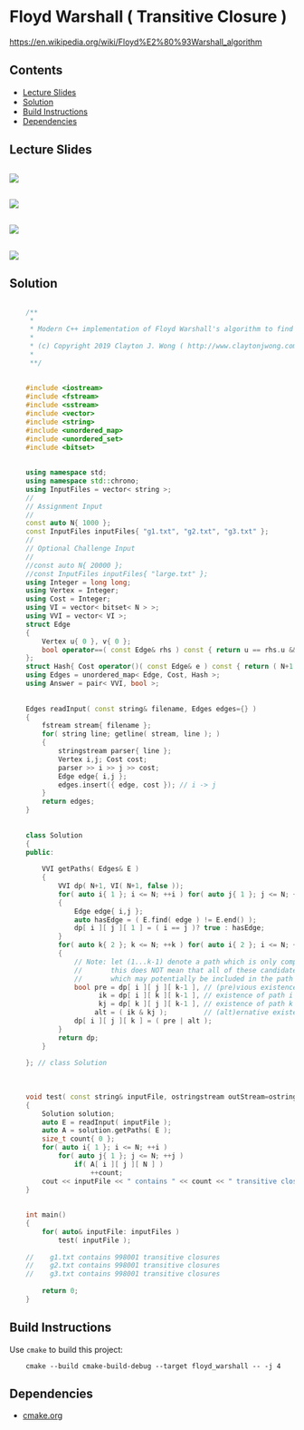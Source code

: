 # Floyd Warshall ( Transitive Closure )
https://en.wikipedia.org/wiki/Floyd%E2%80%93Warshall_algorithm

## Contents
* [Lecture Slides](#lecture-slides)
* [Solution](#solution)
* [Build Instructions](#build-instructions)
* [Dependencies](#dependencies)

## Lecture Slides
![](https://github.com/claytonjwong/Algorithms-Stanford/blob/master/course4/floyd_warshall/documentation/floyd_01.png)
---
![](https://github.com/claytonjwong/Algorithms-Stanford/blob/master/course4/floyd_warshall/documentation/floyd_02.png)
---
![](https://github.com/claytonjwong/Algorithms-Stanford/blob/master/course4/floyd_warshall/documentation/floyd_03.png)
---
![](https://github.com/claytonjwong/Algorithms-Stanford/blob/master/course4/floyd_warshall/documentation/floyd_04.png)
---

## Solution
```cpp

    /**
     *
     * Modern C++ implementation of Floyd Warshall's algorithm to find the transitive closures in a graph
     *
     * (c) Copyright 2019 Clayton J. Wong ( http://www.claytonjwong.com )
     *
     **/
    
    
    #include <iostream>
    #include <fstream>
    #include <sstream>
    #include <vector>
    #include <string>
    #include <unordered_map>
    #include <unordered_set>
    #include <bitset>
    
    
    using namespace std;
    using namespace std::chrono;
    using InputFiles = vector< string >;
    //
    // Assignment Input
    //
    const auto N{ 1000 };
    const InputFiles inputFiles{ "g1.txt", "g2.txt", "g3.txt" };
    //
    // Optional Challenge Input
    //
    //const auto N{ 20000 };
    //const InputFiles inputFiles{ "large.txt" };
    using Integer = long long;
    using Vertex = Integer;
    using Cost = Integer;
    using VI = vector< bitset< N > >;
    using VVI = vector< VI >;
    struct Edge
    {
        Vertex u{ 0 }, v{ 0 };
        bool operator==( const Edge& rhs ) const { return u == rhs.u && v == rhs.v; }
    };
    struct Hash{ Cost operator()( const Edge& e ) const { return ( N+1 ) * e.u + e.v; } };
    using Edges = unordered_map< Edge, Cost, Hash >;
    using Answer = pair< VVI, bool >;
    
    
    Edges readInput( const string& filename, Edges edges={} )
    {
        fstream stream{ filename };
        for( string line; getline( stream, line ); )
        {
            stringstream parser{ line };
            Vertex i,j; Cost cost;
            parser >> i >> j >> cost;
            Edge edge{ i,j };
            edges.insert({ edge, cost }); // i -> j
        }
        return edges;
    }
    
    
    class Solution
    {
    public:
    
        VVI getPaths( Edges& E )
        {
            VVI dp( N+1, VI( N+1, false ));                                 // 1-based indexing from [1:N]
            for( auto i{ 1 }; i <= N; ++i ) for( auto j{ 1 }; j <= N; ++j ) // for each i,j: base cases for k == 1 ( k is non-inclusive, so Vertex 1 is NOT considered here )
            {
                Edge edge{ i,j };
                auto hasEdge = ( E.find( edge ) != E.end() );
                dp[ i ][ j ][ 1 ] = ( i == j )? true : hasEdge;
            }
            for( auto k{ 2 }; k <= N; ++k ) for( auto i{ 2 }; i <= N; ++i ) for( auto j{ 2 }; j <= N; ++j ) // for each i,j,
            {
                // Note: let (1...k-1) denote a path which is only comprised of candidate vertices [1:k-1], that is 1 inclusive to k-1 inclusive
                //       this does NOT mean that all of these candidate vertices are included in this path, but these vertices are the only candidates
                //       which may potentially be included in the path ( this is a fundamental concept of this algorithm to create overlapping subproblems! )
                bool pre = dp[ i ][ j ][ k-1 ], // (pre)vious existence of path i -> (1...k-1) -> j  ( without k )
                      ik = dp[ i ][ k ][ k-1 ], // existence of path i -> (1...k-1) -> k
                      kj = dp[ k ][ j ][ k-1 ], // existence of path k -> (1...k-1) -> j
                     alt = ( ik & kj );         // (alt)ernative existence of path i -> (1...k-1) -> k -> (1...k-1) -> j
                dp[ i ][ j ][ k ] = ( pre | alt );
            }
            return dp;
        }
    
    }; // class Solution
    
    
    
    void test( const string& inputFile, ostringstream outStream=ostringstream{} )
    {
        Solution solution;
        auto E = readInput( inputFile );
        auto A = solution.getPaths( E );
        size_t count{ 0 };
        for( auto i{ 1 }; i <= N; ++i )
            for( auto j{ 1 }; j <= N; ++j )
                if( A[ i ][ j ][ N ] )
                    ++count;
        cout << inputFile << " contains " << count << " transitive closures" << endl;
    }
    
    
    int main()
    {
        for( auto& inputFile: inputFiles )
            test( inputFile );
    
    //    g1.txt contains 998001 transitive closures
    //    g2.txt contains 998001 transitive closures
    //    g3.txt contains 998001 transitive closures
    
        return 0;
    }

```

## Build Instructions
Use ```cmake``` to build this project:

```
    cmake --build cmake-build-debug --target floyd_warshall -- -j 4
```

## Dependencies
* [cmake.org](https://cmake.org)
